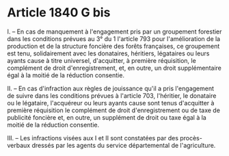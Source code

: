 # Article 1840 G bis

I. – En cas de manquement à l'engagement pris par un groupement forestier dans les conditions prévues au 3° du 1 l'article
793 pour l'amélioration de la production et de la structure foncière des forêts françaises, ce groupement est tenu,
solidairement avec les donataires, héritiers, légataires ou leurs ayants cause à titre universel, d'acquitter, à première
réquisition, le complément de droit d'enregistrement, et, en outre, un droit supplémentaire égal à la moitié de la réduction
consentie.

II. – En cas d'infraction aux règles de jouissance qu'il a pris l'engagement de suivre dans les conditions prévues à
l'article 703, l'héritier, le donataire ou le légataire, l'acquéreur ou leurs ayants cause sont tenus d'acquitter à première
réquisition le complément de droit d'enregistrement ou de taxe de publicité foncière et, en outre, un supplément de droit ou
taxe égal à la moitié de la réduction consentie.

III. – Les infractions visées aux I et II sont constatées par des procès-verbaux dressés par les agents du service
départemental de l'agriculture.

